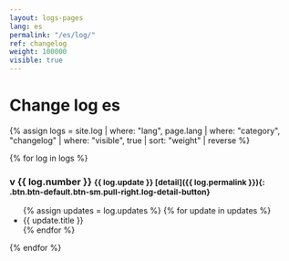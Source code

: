 ```yaml
---
layout: logs-pages
lang: es
permalink: "/es/log/"
ref: changelog
weight: 100000
visible: true
---
```


# Change log es

{% assign logs = site.log | where: "lang", page.lang | where: "category", "changelog" | where: "visible", true | sort: "weight" | reverse %}

{% for log in logs %}
### v {{ log.number }}  <small class="{{ log.status }} {{ log.lang }}">{{ log.update }} [detail]({{ log.permalink }}){: .btn.btn-default.btn-sm.pull-right.log-detail-button}</small>

<ul class="changelog">
	{% assign updates = log.updates %}
	{% for update in updates %}
	<li class="ch-{{ update.status }} {{ log.lang }}">{{ update.title }}</li>
	{% endfor %}
</ul>

{% endfor %}
